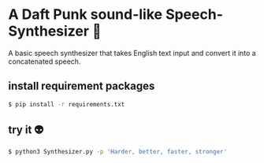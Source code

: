 # A Daft Punk sound-like Speech-Synthesizer 🤖️
A basic speech synthesizer that takes English text input and convert it into a concatenated speech.

## install requirement packages
```bash
$ pip install -r requirements.txt
```

## try it 👽
```bash
$ python3 Synthesizer.py -p 'Harder, better, faster, stronger'
```
